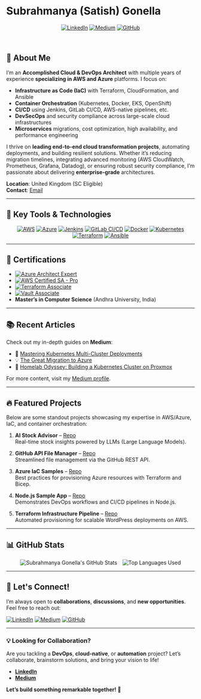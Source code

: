 # Subrahmanya (Satish) Gonella

<div align="center">

[![LinkedIn](https://img.shields.io/badge/-Connect-blue?style=for-the-badge&logo=linkedin&logoColor=white)](https://linkedin.com/in/satishsubrahmanya)
[![Medium](https://img.shields.io/badge/-Articles-black?style=for-the-badge&logo=medium&logoColor=white)](https://medium.com/@ssatish.gonella)
[![GitHub](https://img.shields.io/badge/-Projects-lightgrey?style=for-the-badge&logo=GitHub&logoColor=white)](https://github.com/satishgonella2024)

</div>

<br />

## 👋 About Me

I’m an **Accomplished Cloud & DevOps Architect** with multiple years of experience **specializing in AWS and Azure** platforms. I focus on:

- **Infrastructure as Code (IaC)** with Terraform, CloudFormation, and Ansible  
- **Container Orchestration** (Kubernetes, Docker, EKS, OpenShift)  
- **CI/CD** using Jenkins, GitLab CI/CD, AWS-native pipelines, etc.  
- **DevSecOps** and security compliance across large-scale cloud infrastructures  
- **Microservices** migrations, cost optimization, high availability, and performance engineering  

I thrive on **leading end-to-end cloud transformation projects**, automating deployments, and building resilient solutions. Whether it’s reducing migration timelines, integrating advanced monitoring (AWS CloudWatch, Prometheus, Grafana, Datadog), or ensuring robust security compliance, I’m passionate about delivering **enterprise-grade** architectures.

**Location**: United Kingdom (SC Eligible)  
**Contact**: [Email](mailto:satishgs@outlook.com)  

---

## 🔑 Key Tools & Technologies

<div align="center">

[![AWS](https://img.shields.io/badge/AWS-232F3E?style=for-the-badge&logo=amazonaws&logoColor=white)](https://aws.amazon.com/)
[![Azure](https://img.shields.io/badge/Azure-0078D4.svg?style=for-the-badge&logo=microsoft-azure&logoColor=white)](https://azure.microsoft.com/)
[![Jenkins](https://img.shields.io/badge/Jenkins-D24939.svg?style=for-the-badge&logo=Jenkins&logoColor=white)](https://www.jenkins.io/)
[![GitLab CI/CD](https://img.shields.io/badge/GitLab%20CI/CD-FC6D26?style=for-the-badge&logo=gitlab&logoColor=white)](https://about.gitlab.com/)
[![Docker](https://img.shields.io/badge/Docker-2496ED.svg?style=for-the-badge&logo=docker&logoColor=white)](https://www.docker.com/)
[![Kubernetes](https://img.shields.io/badge/Kubernetes-326CE5.svg?style=for-the-badge&logo=Kubernetes&logoColor=white)](https://kubernetes.io/)
[![Terraform](https://img.shields.io/badge/Terraform-844FBA.svg?style=for-the-badge&logo=terraform&logoColor=white)](https://www.terraform.io/)
[![Ansible](https://img.shields.io/badge/Ansible-EE0000?style=for-the-badge&logo=ansible&logoColor=white)](https://www.ansible.com/)

</div>

---

## 🏅 Certifications

- [![Azure Architect Expert](https://img.shields.io/badge/Microsoft%20Certified-Azure%20Solutions%20Architect%20Expert-0078D4?style=flat&logo=microsoft-azure&logoColor=white)](https://docs.microsoft.com/en-us/learn/certifications/azure-solutions-architect/)
- [![AWS Certified SA - Pro](https://img.shields.io/badge/AWS%20Certified-Solutions%20Architect%20Professional-FF9900?style=flat&logo=amazon-aws&logoColor=white)](https://aws.amazon.com/certification/certified-solutions-architect-professional/)
- [![Terraform Associate](https://img.shields.io/badge/HashiCorp%20Certified-Terraform%20Associate%20003-844FBA?style=flat&logo=terraform&logoColor=white)](https://www.hashicorp.com/certification/terraform)
- [![Vault Associate](https://img.shields.io/badge/HashiCorp%20Certified-Vault%20Associate%20002-000000?style=flat&logo=vault&logoColor=white)](https://www.hashicorp.com/certification/vault)
- **Master’s in Computer Science** (Andhra University, India)

---

## 📚 Recent Articles

Check out my in-depth guides on **Medium**:

- 🌟 [Mastering Kubernetes Multi-Cluster Deployments](https://medium.com/@ssatish.gonella/mastering-kubernetes-multi-cluster-deployments)  
- 💡 [The Great Migration to Azure](https://medium.com/@ssatish.gonella/the-great-migration-to-azure)  
- 📖 [Homelab Odyssey: Building a Kubernetes Cluster on Proxmox](https://medium.com/@ssatish.gonella/homelab-odyssey-building-a-kubernetes-cluster-on-proxmox)

For more content, visit my [Medium profile](https://medium.com/@ssatish.gonella).

---

## 🔥 Featured Projects

Below are some standout projects showcasing my expertise in AWS/Azure, IaC, and container orchestration:

1. **AI Stock Advisor** – [Repo](https://github.com/satishgonella2024/ai-stock-advisor)  
   Real-time stock insights powered by LLMs (Large Language Models).

2. **GitHub API File Manager** – [Repo](https://github.com/satishgonella2024/github-api-file-manager)  
   Streamlined file management via the GitHub REST API.

3. **Azure IaC Samples** – [Repo](https://github.com/satishgonella2024/Azure-IaC-Samples)  
   Best practices for provisioning Azure resources with Terraform and Bicep.

4. **Node.js Sample App** – [Repo](https://github.com/satishgonella2024/nodes-Sample-App)  
   Demonstrates DevOps workflows and CI/CD pipelines in Node.js.

5. **Terraform Infrastructure Pipeline** – [Repo](https://github.com/satishgonella2024/terra-infra-creation)  
   Automated provisioning for scalable WordPress deployments on AWS.

---

## 📊 GitHub Stats

<div align="center">
  <img
    src="https://github-readme-stats.vercel.app/api?username=satishgonella2024&show_icons=true&theme=radical&count_private=true&hide_rank=true"
    alt="Subrahmanya Gonella's GitHub Stats"
    style="max-width: 100%; margin: 0 5px;"
  />
  <img
    src="https://github-readme-stats.vercel.app/api/top-langs/?username=satishgonella2024&layout=compact&theme=radical"
    alt="Top Languages Used"
    style="max-width: 100%; margin: 0 5px;"
  />
</div>

---

## 🤝 Let's Connect!

I’m always open to **collaborations**, **discussions**, and **new opportunities**. Feel free to reach out:

[![LinkedIn](https://img.shields.io/badge/LinkedIn-0077B5?style=flat&logo=linkedin&logoColor=white)](https://linkedin.com/in/satishgonella)
[![Medium](https://img.shields.io/badge/Medium-12100E?style=flat&logo=medium&logoColor=white)](https://medium.com/@ssatish.gonella)
[![GitHub](https://img.shields.io/badge/GitHub-181717?style=flat&logo=github&logoColor=white)](https://github.com/satishgonella2024)

---

### 💡 Looking for Collaboration?

Are you tackling a **DevOps**, **cloud-native**, or **automation** project? Let’s collaborate, brainstorm solutions, and bring your vision to life!

- **[LinkedIn](https://linkedin.com/in/satishgonella)**  
- **[Medium](https://medium.com/@ssatish.gonella)**

**Let’s build something remarkable together!** 🚀

